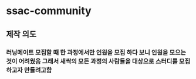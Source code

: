 # ssac-community

## 제작 의도

### 러닝메이트 모집할 때 한 과정에서만 인원을 모집 하다 보니 인원을 모으는 것이 어려웠음 그래서 새싹의 모든 과정의 사람들을 대상으로 스터디를 모집하고자 만들려고함
